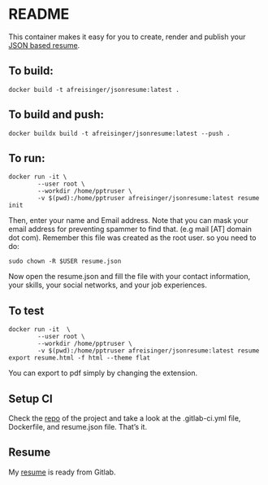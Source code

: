 # README

This container makes it easy for you to create, render and publish your [JSON based resume](https://jsonresume.org/).

## To build:
```
docker build -t afreisinger/jsonresume:latest .
```

## To build and push:
```
docker buildx build -t afreisinger/jsonresume:latest --push .
```



## To run:
```
docker run -it \
        --user root \
        --workdir /home/pptruser \
        -v $(pwd):/home/pptruser afreisinger/jsonresume:latest resume init
```
Then, enter your name and Email address. Note that you can mask your email address for preventing spammer to find that. (e.g mail [AT] domain dot com).
Remember this file was created as the root user. so you need to do:
```
sudo chown -R $USER resume.json
```
Now open the resume.json and fill the file with your contact information, your skills, your social networks, and your job experiences.

## To test
```
docker run -it  \
        --user root \
        --workdir /home/pptruser \
        -v $(pwd):/home/pptruser afreisinger/jsonresume:latest resume export resume.html -f html --theme flat
```
You can export to pdf simply by changing the extension.

## Setup CI

Check the [repo](https://gitlab.com/afreisinger/afreisinger.gitlab.io) of the project and take a look at the .gitlab-ci.yml file, Dockerfile, and resume.json file. That’s it.

## Resume
My [resume](https://afreisinger.gitlab.io/) is ready from Gitlab.